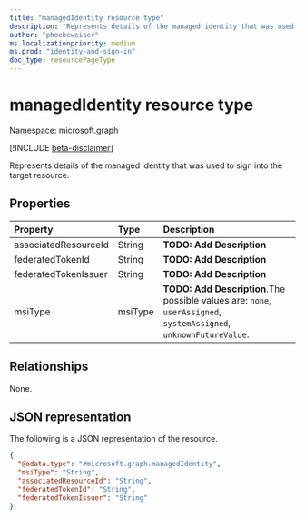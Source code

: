 ```yaml
---
title: "managedIdentity resource type"
description: "Represents details of the managed identity that was used to sign into the target resource."
author: "phoebeweiser"
ms.localizationpriority: medium
ms.prod: "identity-and-sign-in"
doc_type: resourcePageType
---
```


# managedIdentity resource type

Namespace: microsoft.graph

[!INCLUDE [beta-disclaimer](../../includes/beta-disclaimer.md)]

Represents details of the managed identity that was used to sign into the target resource.

## Properties
|Property|Type|Description|
|:---|:---|:---|
|associatedResourceId|String|**TODO: Add Description**|
|federatedTokenId|String|**TODO: Add Description**|
|federatedTokenIssuer|String|**TODO: Add Description**|
|msiType|msiType|**TODO: Add Description**.The possible values are: `none`, `userAssigned`, `systemAssigned`, `unknownFutureValue`.|

## Relationships
None.

## JSON representation
The following is a JSON representation of the resource.
<!-- {
  "blockType": "resource",
  "@odata.type": "microsoft.graph.managedIdentity"
}
-->
``` json
{
  "@odata.type": "#microsoft.graph.managedIdentity",
  "msiType": "String",
  "associatedResourceId": "String",
  "federatedTokenId": "String",
  "federatedTokenIssuer": "String"
}
```

